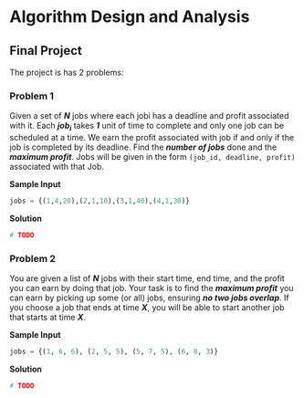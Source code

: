 # Algorithm Design and Analysis
## Final Project
The project is has 2 problems:
### Problem 1
Given a set of **_N_** jobs where each jobi has a deadline and profit associated with it. Each **_job<sub>i</sub>_** takes **_1_** unit of time to complete and only one job can be scheduled at a time. We earn the profit associated with job if and only if the job is completed by its deadline. Find the **_number of jobs_** done and the **_maximum profit_**. Jobs will be given in the form `(job_id, deadline, profit)` associated with that Job.

**Sample Input**
```python
jobs = {(1,4,20),(2,1,10),(3,1,40),(4,1,30)}
```

**Solution**
```python
# TODO
```

### Problem 2
You are given a list of **_N_** jobs with their start time, end time, and the profit you can earn by doing that job. Your task is to find the **_maximum profit_** you can earn by picking up some (or all) jobs, ensuring **_no two jobs overlap_**. If you choose a job that ends at time **_X_**, you will be able to start another job that starts at time **_X_**.

**Sample Input**
```python
jobs = {(1, 6, 6), (2, 5, 5), (5, 7, 5), (6, 8, 3)}
```
**Solution**
```python
# TODO
```
